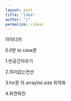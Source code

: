 ```yaml
---
layout: post
title: "idea"
author: "i"
permalink: /idea/
---
```




아이디어

0.if문 to case문

1.빈공간지우기

2.의미없는연산

3.for문 의 arraylist.size 최적화

4.화면회전




